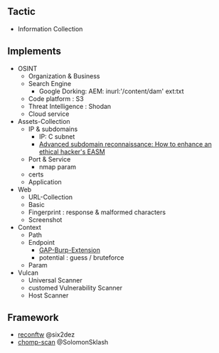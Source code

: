 ## Tactic
- Information Collection

## Implements
- OSINT
  - Organization & Business
  - Search Engine
    - Google Dorking: AEM: inurl:'/content/dam' ext:txt
  - Code platform : S3
  - Threat Intelligence : Shodan
  - Cloud service
- Assets-Collection
  - IP & subdomains
    - IP: C subnet
    - [Advanced subdomain reconnaissance: How to enhance an ethical hacker's EASM](https://labs.detectify.com/2023/01/13/advanced-subdomain-reconnaissance-how-to-enhance-an-ethical-hackers-easm/)
  - Port & Service
    - nmap param
  - certs
  - Application
- Web
  - URL-Collection 
  - Basic
  - Fingerprint : response & malformed characters
  - Screenshot
- Context
  - Path
  - Endpoint
    - [GAP-Burp-Extension](https://github.com/xnl-h4ck3r/GAP-Burp-Extension)
    - potential : guess / bruteforce
  - Param
- Vulcan
  - Universal Scanner
  - customed Vulnerability Scanner
  - Host Scanner



## Framework
- [reconftw](https://github.com/six2dez/reconftw)  @six2dez
- [chomp-scan](https://github.com/SolomonSklash/chomp-scan)  @SolomonSklash
